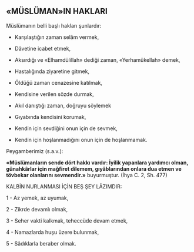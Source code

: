 ## «MÜSLÜMAN»IN HAKLARI

Müslümanın belli başlı hakları şunlardır:

*  Karşılaştığın zaman selâm vermek,

*  Dâvetine icabet etmek,

*  Aksırdığı ve «Elhamdülillah» dediği za­man, «Yerhamükellah» demek,

*  Hastalığında ziyaretine gitmek,

*  Öldüğü zaman cenazesine katılmak,

*  Kendisine verilen sözde durmak,

*  Akıl danıştığı zaman, doğruyu söylemek

*  Gıyabında kendisini korumak,

*  Kendin için sevdiğini onun için de sevmek,

* Kendin için hoşlanmadığını onun için de hoşlanmamak.

Peygamberimiz (s.a.v.):

**«Müslümanların sende dört hakkı vardır: İyilik yapanlara yardımcı olman, günahkârlar için mağfiret dilemem, gıyâblarından onlara dua etmen ve tövbekar olanlarını sevmendir.»** buyurmuştur. (İhya C. 2, Sh. 477)

KALBİN NURLANMASI İÇİN BEŞ ŞEY LÂZIMDIR:

1 - Az yemek, az uyumak,

2 - Zikrde devamlı olmak,

3 - Seher vakti kalkmak, teheccüde devam etmek,

4 - Namazlarda huşu üzere bulunmak,

5 - Sâdıklarla beraber olmak.

